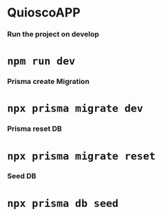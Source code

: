 # QuioscoAPP


### Run the project on develop

# `npm run dev`

### Prisma create Migration

# `npx prisma migrate dev`

### Prisma reset DB

# `npx prisma migrate reset`

### Seed DB

# `npx prisma db seed`
